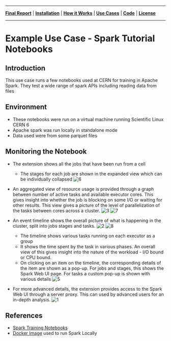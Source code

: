 ___
**[Final Report](index.md)** |
**[Installation](install.md)** |
**[How it Works](how.md)** |
**[Use Cases](#common-use-cases-and-tests)** |
**[Code](https://github.com/krishnan-r/sparkmonitor)** |
**[License](https://github.com/krishnan-r/sparkmonitor/blob/master/LICENSE.md)**
___

# Example Use Case - Spark Tutorial Notebooks

## Introduction
This use case runs a few notebooks used at CERN for training in Apache Spark.
They test a wide range of spark APIs including reading data from files

## Environment
- These notebooks were run on a virtual machine running Scientific Linux CERN 6
- Apache spark was run locally in standalone mode
- Data used were from some parquet files


## Monitoring the Notebook

- The extension shows all the jobs that have been run from a cell
    - The stages for each job are shown in the expanded view which can be individually collapsed
![6](https://user-images.githubusercontent.com/6822941/29601771-d8ecd29c-87fa-11e7-987e-470f2a7ee30b.png)

- An aggregated view of resource usage is provided through a graph between number of active tasks and available executor cores. This gives insight into whether the job is blocking on some I/O or waiting for other results. This view gives a picture of the level of parallelization of the tasks between cores across a cluster.
![3](https://user-images.githubusercontent.com/6822941/29601769-d8e82a26-87fa-11e7-9b0e-91b1414e7821.png)
![7](https://user-images.githubusercontent.com/6822941/29601775-d8f1ade4-87fa-11e7-85e8-ea2c3b687d69.png)

- An event timeline shows the overall picture of what is happening in the cluster, split into jobs stages and tasks.
 ![2](https://user-images.githubusercontent.com/6822941/29601772-d8ed2814-87fa-11e7-87c2-e88ff5e80285.png)
 ![8](https://user-images.githubusercontent.com/6822941/29601776-d919dae4-87fa-11e7-8939-a6c0d0072d90.png)

    - The timeline shows various tasks running on each executor as a group
    - It shows the time spent by the task in various phases. An overall view of this gives insight into the nature of the workload - I/O bound or CPU bound.
    - On clicking on an item on the timeline, the corresponding details of the item are shown as a pop-up. For jobs and stages, this shows the Spark Web UI page. For tasks a custom pop-up is shown with various details
    ![5](https://user-images.githubusercontent.com/6822941/29601773-d8eda6ea-87fa-11e7-905d-9bebd62250ea.png)
- For more advanced details, the extension provides access to the Spark Web UI through a server proxy. This can used by advanced users for an in-depth analysis.
![1](https://user-images.githubusercontent.com/6822941/29601770-d8ea4734-87fa-11e7-9102-524d2b5193c3.png)


## References
- [Spark Training Notebooks](https://github.com/prasanthkothuri/sparkTraining)
- [Docker Image](https://hub.docker.com/r/krishnanr/sparkmonitor/) used to run Spark Locally
